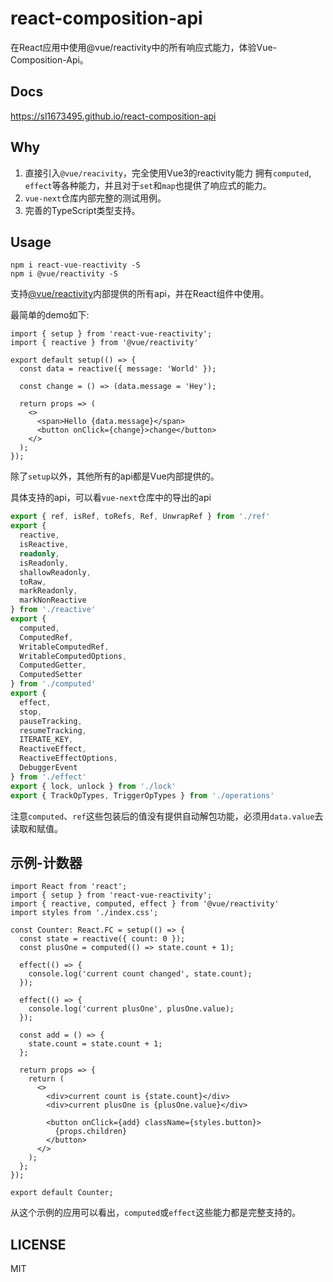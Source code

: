 # react-composition-api
在React应用中使用@vue/reactivity中的所有响应式能力，体验Vue-Composition-Api。

## Docs
https://sl1673495.github.io/react-composition-api

## Why
1. 直接引入`@vue/reacivity`，完全使用Vue3的reactivity能力 拥有`computed`, `effect`等各种能力，并且对于`set`和`map`也提供了响应式的能力。  
2. `vue-next`仓库内部完整的测试用例。
2. 完善的TypeScript类型支持。

## Usage
```
npm i react-vue-reactivity -S
npm i @vue/reactivity -S
```

支持[@vue/reactivity](https://www.npmjs.com/package/@vue/reactivity)内部提供的所有api，并在React组件中使用。  

最简单的demo如下: 

```tsx
import { setup } from 'react-vue-reactivity';
import { reactive } from '@vue/reactivity'

export default setup(() => {
  const data = reactive({ message: 'World' });

  const change = () => (data.message = 'Hey');

  return props => (
    <>
      <span>Hello {data.message}</span>
      <button onClick={change}>change</button>
    </>
  );
});
```

除了`setup`以外，其他所有的api都是Vue内部提供的。  

具体支持的api，可以看`vue-next`仓库中的导出的api

```ts
export { ref, isRef, toRefs, Ref, UnwrapRef } from './ref'
export {
  reactive,
  isReactive,
  readonly,
  isReadonly,
  shallowReadonly,
  toRaw,
  markReadonly,
  markNonReactive
} from './reactive'
export {
  computed,
  ComputedRef,
  WritableComputedRef,
  WritableComputedOptions,
  ComputedGetter,
  ComputedSetter
} from './computed'
export {
  effect,
  stop,
  pauseTracking,
  resumeTracking,
  ITERATE_KEY,
  ReactiveEffect,
  ReactiveEffectOptions,
  DebuggerEvent
} from './effect'
export { lock, unlock } from './lock'
export { TrackOpTypes, TriggerOpTypes } from './operations'
```
注意`computed`、`ref`这些包装后的值没有提供自动解包功能，必须用`data.value`去读取和赋值。  

## 示例-计数器
```tsx
import React from 'react';
import { setup } from 'react-vue-reactivity';
import { reactive, computed, effect } from '@vue/reactivity'
import styles from './index.css';

const Counter: React.FC = setup(() => {
  const state = reactive({ count: 0 });
  const plusOne = computed(() => state.count + 1);

  effect(() => {
    console.log('current count changed', state.count);
  });

  effect(() => {
    console.log('current plusOne', plusOne.value);
  });

  const add = () => {
    state.count = state.count + 1;
  };

  return props => {
    return (
      <>
        <div>current count is {state.count}</div>
        <div>current plusOne is {plusOne.value}</div>

        <button onClick={add} className={styles.button}>
          {props.children}
        </button>
      </>
    );
  };
});

export default Counter;
```
从这个示例的应用可以看出，`computed`或`effect`这些能力都是完整支持的。

## LICENSE

MIT
